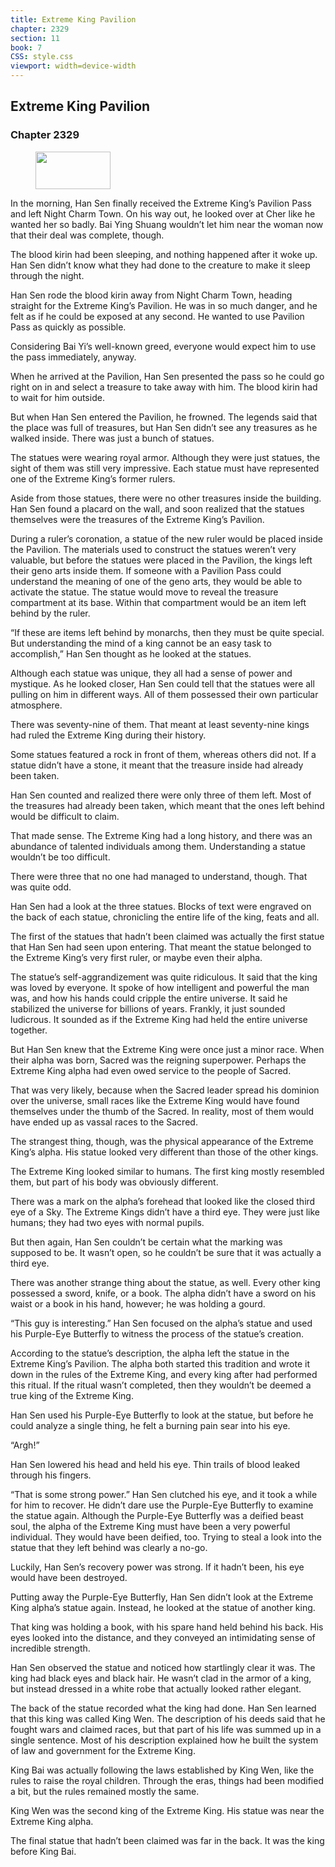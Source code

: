 ```yaml
---
title: Extreme King Pavilion
chapter: 2329
section: 11
book: 7
CSS: style.css
viewport: width=device-width
---
```


## Extreme King Pavilion

### Chapter 2329

<figure>
	<img src="../Images/gem.gif" alt="" id="gem" width="120" height="60" />
</figure>

In the morning, Han Sen finally received the Extreme King’s Pavilion Pass and left Night Charm Town. On his way out, he looked over at Cher like he wanted her so badly. Bai Ying Shuang wouldn’t let him near the woman now that their deal was complete, though.

The blood kirin had been sleeping, and nothing happened after it woke up. Han Sen didn’t know what they had done to the creature to make it sleep through the night.

Han Sen rode the blood kirin away from Night Charm Town, heading straight for the Extreme King’s Pavilion. He was in so much danger, and he felt as if he could be exposed at any second. He wanted to use Pavilion Pass as quickly as possible.

Considering Bai Yi’s well-known greed, everyone would expect him to use the pass immediately, anyway.

When he arrived at the Pavilion, Han Sen presented the pass so he could go right on in and select a treasure to take away with him. The blood kirin had to wait for him outside.

But when Han Sen entered the Pavilion, he frowned. The legends said that the place was full of treasures, but Han Sen didn’t see any treasures as he walked inside. There was just a bunch of statues.

The statues were wearing royal armor. Although they were just statues, the sight of them was still very impressive. Each statue must have represented one of the Extreme King’s former rulers.

Aside from those statues, there were no other treasures inside the building. Han Sen found a placard on the wall, and soon realized that the statues themselves were the treasures of the Extreme King’s Pavilion.

During a ruler’s coronation, a statue of the new ruler would be placed inside the Pavilion. The materials used to construct the statues weren’t very valuable, but before the statues were placed in the Pavilion, the kings left their geno arts inside them. If someone with a Pavilion Pass could understand the meaning of one of the geno arts, they would be able to activate the statue. The statue would move to reveal the treasure compartment at its base. Within that compartment would be an item left behind by the ruler.

“If these are items left behind by monarchs, then they must be quite special. But understanding the mind of a king cannot be an easy task to accomplish,” Han Sen thought as he looked at the statues.

Although each statue was unique, they all had a sense of power and mystique. As he looked closer, Han Sen could tell that the statues were all pulling on him in different ways. All of them possessed their own particular atmosphere.

There was seventy-nine of them. That meant at least seventy-nine kings had ruled the Extreme King during their history.

Some statues featured a rock in front of them, whereas others did not. If a statue didn’t have a stone, it meant that the treasure inside had already been taken.

Han Sen counted and realized there were only three of them left. Most of the treasures had already been taken, which meant that the ones left behind would be difficult to claim.

That made sense. The Extreme King had a long history, and there was an abundance of talented individuals among them. Understanding a statue wouldn’t be too difficult.

There were three that no one had managed to understand, though. That was quite odd.

Han Sen had a look at the three statues. Blocks of text were engraved on the back of each statue, chronicling the entire life of the king, feats and all.

The first of the statues that hadn’t been claimed was actually the first statue that Han Sen had seen upon entering. That meant the statue belonged to the Extreme King’s very first ruler, or maybe even their alpha.

The statue’s self-aggrandizement was quite ridiculous. It said that the king was loved by everyone. It spoke of how intelligent and powerful the man was, and how his hands could cripple the entire universe. It said he stabilized the universe for billions of years. Frankly, it just sounded ludicrous. It sounded as if the Extreme King had held the entire universe together.

But Han Sen knew that the Extreme King were once just a minor race. When their alpha was born, Sacred was the reigning superpower. Perhaps the Extreme King alpha had even owed service to the people of Sacred.

That was very likely, because when the Sacred leader spread his dominion over the universe, small races like the Extreme King would have found themselves under the thumb of the Sacred. In reality, most of them would have ended up as vassal races to the Sacred.

The strangest thing, though, was the physical appearance of the Extreme King’s alpha. His statue looked very different than those of the other kings.

The Extreme King looked similar to humans. The first king mostly resembled them, but part of his body was obviously different.

There was a mark on the alpha’s forehead that looked like the closed third eye of a Sky. The Extreme Kings didn’t have a third eye. They were just like humans; they had two eyes with normal pupils.

But then again, Han Sen couldn’t be certain what the marking was supposed to be. It wasn’t open, so he couldn’t be sure that it was actually a third eye.

There was another strange thing about the statue, as well. Every other king possessed a sword, knife, or a book. The alpha didn’t have a sword on his waist or a book in his hand, however; he was holding a gourd.

“This guy is interesting.” Han Sen focused on the alpha’s statue and used his Purple-Eye Butterfly to witness the process of the statue’s creation.

According to the statue’s description, the alpha left the statue in the Extreme King’s Pavilion. The alpha both started this tradition and wrote it down in the rules of the Extreme King, and every king after had performed this ritual. If the ritual wasn’t completed, then they wouldn’t be deemed a true king of the Extreme King.

Han Sen used his Purple-Eye Butterfly to look at the statue, but before he could analyze a single thing, he felt a burning pain sear into his eye.

“Argh!”

Han Sen lowered his head and held his eye. Thin trails of blood leaked through his fingers.

“That is some strong power.” Han Sen clutched his eye, and it took a while for him to recover. He didn’t dare use the Purple-Eye Butterfly to examine the statue again. Although the Purple-Eye Butterfly was a deified beast soul, the alpha of the Extreme King must have been a very powerful individual. They would have been deified, too. Trying to steal a look into the statue that they left behind was clearly a no-go.

Luckily, Han Sen’s recovery power was strong. If it hadn’t been, his eye would have been destroyed.

Putting away the Purple-Eye Butterfly, Han Sen didn’t look at the Extreme King alpha’s statue again. Instead, he looked at the statue of another king.

That king was holding a book, with his spare hand held behind his back. His eyes looked into the distance, and they conveyed an intimidating sense of incredible strength.

Han Sen observed the statue and noticed how startlingly clear it was. The king had black eyes and black hair. He wasn’t clad in the armor of a king, but instead dressed in a white robe that actually looked rather elegant.

The back of the statue recorded what the king had done. Han Sen learned that this king was called King Wen. The description of his deeds said that he fought wars and claimed races, but that part of his life was summed up in a single sentence. Most of his description explained how he built the system of law and government for the Extreme King.

King Bai was actually following the laws established by King Wen, like the rules to raise the royal children. Through the eras, things had been modified a bit, but the rules remained mostly the same.

King Wen was the second king of the Extreme King. His statue was near the Extreme King alpha.

The final statue that hadn’t been claimed was far in the back. It was the king before King Bai.